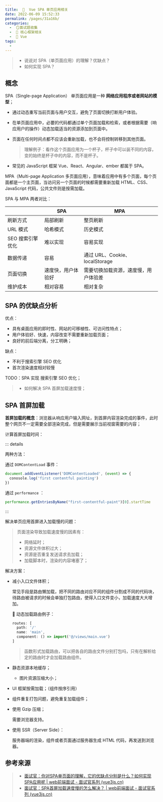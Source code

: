 ```yaml
---
title:  🍎  Vue SPA 单页应用相关
date: 2022-06-09 15:52:33
permalink: /pages/31a16b/
categories:
  -  🪞面试题收集
  -  🌠 核心框架相关
  -  🍎 Vue
tags:
  - 
---
```

> + 说说对 SPA（单页面应用）的理解？优缺点？
> + 如何实现 SPA？



## 概念

SPA（Single-page Application） 单页面应用是一种 **网络应用程序或者网站的模型**；

+ 通过动态重写当前页面与用户交互，避免了页面切换打断用户体验。

+ 在单页面应用中，必要的代码都通过单个页面加载和检索，或者根据需要（响应用户的操作）动态加载适当的资源添加到页面中。

+ 页面在任何时间点都不应该会重新加载，也不会将控制转移到其他页面。

  > 理解例子：看作这个页面应用为一个杯子，杯子中可以装不同的内容，变的始终是杯子中的内容，而不是杯子。

+ 常见的 JavaScript 框架 Vue、React、Angular、ember 都属于 SPA。



MPA（Multi-page Application 多页面应用），意味着应用中有多个页面，每个页面都是一个主页面，当访问另一个页面的时候都需要重新加载 HTML、CSS、JavaScript 代码，公共文件则是按需加载。



SPA 与 MPA 两者对比：

|                  | SPA                | MPA                                  |
| ---------------- | ------------------ | ------------------------------------ |
| 刷新方式         | 局部刷新           | 整页刷新                             |
| URL 模式         | 哈希模式           | 历史模式                             |
| SEO 搜索引擎优化 | 难以实现           | 容易实现                             |
| 数据传递         | 容易               | 通过 URL、Cookie、localStorage       |
| 页面切换         | 速度快，用户体验好 | 需要切换加载资源，速度慢，用户体验差 |
| 维护成本         | 相对容易           | 相对复杂                             |



## SPA 的优缺点分析

优点：

+ 具有桌面应用的即时性、网站的可移植性、可访问性特点；
+ 用户体验好、快速，内容改变不需要重新加载页面；
+ 良好的前后端分离，分工明确；



缺点：

+ 不利于搜索引擎 SEO 优化
+ 首次渲染速度相对较慢



TODO：SPA 实现 搜索引擎 SEO 优化；



> + 如何解决 SPA 首屏加载速度慢；

## SPA 首屏加载

**首屏加载的概念**：浏览器从响应用户输入网址，到首屏内容渲染完成的事件，此时整个网页不一定需要全部渲染完成，但是需要展示当前视窗需要的内容；

计算首屏加载时间：

::: details

两种方法：

通过 `DOMContentLoad` 事件：

```js
document.addEventListener('DOMContentLoaded', (event) => {
  conosole.log('first contentful painting')
})
```



通过 `performance` ：

```js
performance.getEntriesByName("first-contentful-paint")[0].startTime
```

:::



解决单页应用首屏进入加载慢的问题：

> 页面渲染导致加载速度慢的因素有：
>
> + 网络延时；
> + 资源文件体积过大；
> + 资源是否重复发送请求去加载；
> + 加载脚本时，渲染的内容堵塞了；

解决方案：

+ 减小入口文件体积；

  常见手段是路由懒加载，把不同的路由对应不同的组件分割成不同的代码块，待路由被请求的时候会单独打包路由，使得入口文件变小，加载速度大大增加。

  🌰 动态加载路由例子：

  ```js
  routes: [
    path: '/'
    name: 'main',
    component: () => import('@/views/main.vue')
  ]
  ```

  > 函数形式加载路由，可以把各自的路由文件分别打包吗，只有在解析给定的路由时才会加载路由组件。

+ 静态资源本地缓存；

  + 图片资源压缩大小；

+ UI 框架按需加载；（组件按序引用）

+ 组件重复打包问题，避免重复加载组件；

+ 使用 Gzip 压缩；

  需要浏览器支持。

+ 使用 SSR（Server Side）：

   服务器端的渲染，组件或者页面通过服务器生成 HTML 代码，再发送到浏览器。





## 参考来源

> + [面试官：你对SPA单页面的理解，它的优缺点分别是什么？如何实现SPA应用呢 | web前端面试 - 面试官系列 (vue3js.cn)](https://vue3js.cn/interview/vue/spa.html)
> + [面试官：SPA首屏加载速度慢的怎么解决？ | web前端面试 - 面试官系列 (vue3js.cn)](https://vue3js.cn/interview/vue/first_page_time.html)